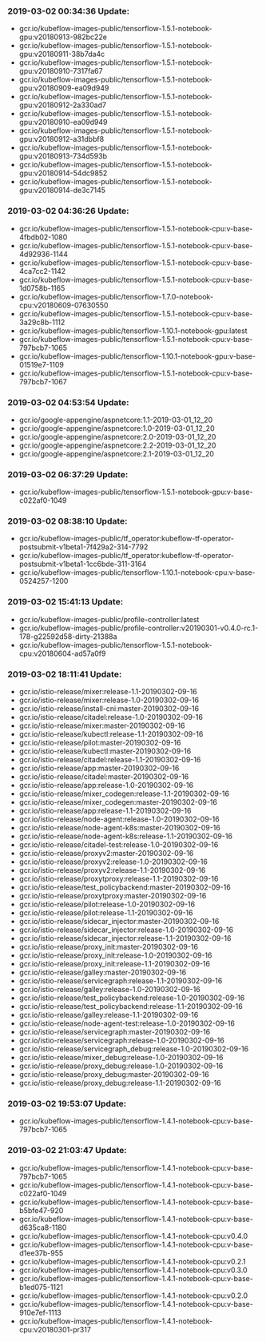 ### 2019-03-02 00:34:36 Update:

- gcr.io/kubeflow-images-public/tensorflow-1.5.1-notebook-gpu:v20180913-982bc22e
- gcr.io/kubeflow-images-public/tensorflow-1.5.1-notebook-gpu:v20180911-38b7da4c
- gcr.io/kubeflow-images-public/tensorflow-1.5.1-notebook-gpu:v20180910-7317fa67
- gcr.io/kubeflow-images-public/tensorflow-1.5.1-notebook-gpu:v20180909-ea09d949
- gcr.io/kubeflow-images-public/tensorflow-1.5.1-notebook-gpu:v20180912-2a330ad7
- gcr.io/kubeflow-images-public/tensorflow-1.5.1-notebook-gpu:v20180910-ea09d949
- gcr.io/kubeflow-images-public/tensorflow-1.5.1-notebook-gpu:v20180912-a31dbbf8
- gcr.io/kubeflow-images-public/tensorflow-1.5.1-notebook-gpu:v20180913-734d593b
- gcr.io/kubeflow-images-public/tensorflow-1.5.1-notebook-gpu:v20180914-54dc9852
- gcr.io/kubeflow-images-public/tensorflow-1.5.1-notebook-gpu:v20180914-de3c7145
### 2019-03-02 04:36:26 Update:

- gcr.io/kubeflow-images-public/tensorflow-1.5.1-notebook-cpu:v-base-4fbdb02-1080
- gcr.io/kubeflow-images-public/tensorflow-1.5.1-notebook-cpu:v-base-4d92936-1144
- gcr.io/kubeflow-images-public/tensorflow-1.5.1-notebook-cpu:v-base-4ca7cc2-1142
- gcr.io/kubeflow-images-public/tensorflow-1.5.1-notebook-cpu:v-base-1d0758b-1165
- gcr.io/kubeflow-images-public/tensorflow-1.7.0-notebook-cpu:v20180609-07630550
- gcr.io/kubeflow-images-public/tensorflow-1.5.1-notebook-cpu:v-base-3a29c8b-1112
- gcr.io/kubeflow-images-public/tensorflow-1.10.1-notebook-gpu:latest
- gcr.io/kubeflow-images-public/tensorflow-1.5.1-notebook-cpu:v-base-797bcb7-1065
- gcr.io/kubeflow-images-public/tensorflow-1.10.1-notebook-gpu:v-base-01519e7-1109
- gcr.io/kubeflow-images-public/tensorflow-1.5.1-notebook-cpu:v-base-797bcb7-1067
### 2019-03-02 04:53:54 Update:

- gcr.io/google-appengine/aspnetcore:1.1-2019-03-01_12_20
- gcr.io/google-appengine/aspnetcore:1.0-2019-03-01_12_20
- gcr.io/google-appengine/aspnetcore:2.0-2019-03-01_12_20
- gcr.io/google-appengine/aspnetcore:2.2-2019-03-01_12_20
- gcr.io/google-appengine/aspnetcore:2.1-2019-03-01_12_20
### 2019-03-02 06:37:29 Update:

- gcr.io/kubeflow-images-public/tensorflow-1.5.1-notebook-gpu:v-base-c022af0-1049
### 2019-03-02 08:38:10 Update:

- gcr.io/kubeflow-images-public/tf_operator:kubeflow-tf-operator-postsubmit-v1beta1-7f429a2-314-7792
- gcr.io/kubeflow-images-public/tf_operator:kubeflow-tf-operator-postsubmit-v1beta1-1cc6bde-311-3164
- gcr.io/kubeflow-images-public/tensorflow-1.10.1-notebook-cpu:v-base-0524257-1200
### 2019-03-02 15:41:13 Update:

- gcr.io/kubeflow-images-public/profile-controller:latest
- gcr.io/kubeflow-images-public/profile-controller:v20190301-v0.4.0-rc.1-178-g22592d58-dirty-21388a
- gcr.io/kubeflow-images-public/tensorflow-1.5.1-notebook-cpu:v20180604-ad57a0f9
### 2019-03-02 18:11:41 Update:

- gcr.io/istio-release/mixer:release-1.1-20190302-09-16
- gcr.io/istio-release/mixer:release-1.0-20190302-09-16
- gcr.io/istio-release/install-cni:master-20190302-09-16
- gcr.io/istio-release/citadel:release-1.0-20190302-09-16
- gcr.io/istio-release/mixer:master-20190302-09-16
- gcr.io/istio-release/kubectl:release-1.1-20190302-09-16
- gcr.io/istio-release/pilot:master-20190302-09-16
- gcr.io/istio-release/kubectl:master-20190302-09-16
- gcr.io/istio-release/citadel:release-1.1-20190302-09-16
- gcr.io/istio-release/app:master-20190302-09-16
- gcr.io/istio-release/citadel:master-20190302-09-16
- gcr.io/istio-release/app:release-1.0-20190302-09-16
- gcr.io/istio-release/mixer_codegen:release-1.1-20190302-09-16
- gcr.io/istio-release/mixer_codegen:master-20190302-09-16
- gcr.io/istio-release/app:release-1.1-20190302-09-16
- gcr.io/istio-release/node-agent:release-1.0-20190302-09-16
- gcr.io/istio-release/node-agent-k8s:master-20190302-09-16
- gcr.io/istio-release/node-agent-k8s:release-1.1-20190302-09-16
- gcr.io/istio-release/citadel-test:release-1.0-20190302-09-16
- gcr.io/istio-release/proxyv2:master-20190302-09-16
- gcr.io/istio-release/proxyv2:release-1.0-20190302-09-16
- gcr.io/istio-release/proxyv2:release-1.1-20190302-09-16
- gcr.io/istio-release/proxytproxy:release-1.1-20190302-09-16
- gcr.io/istio-release/test_policybackend:master-20190302-09-16
- gcr.io/istio-release/proxytproxy:master-20190302-09-16
- gcr.io/istio-release/pilot:release-1.0-20190302-09-16
- gcr.io/istio-release/pilot:release-1.1-20190302-09-16
- gcr.io/istio-release/sidecar_injector:master-20190302-09-16
- gcr.io/istio-release/sidecar_injector:release-1.0-20190302-09-16
- gcr.io/istio-release/sidecar_injector:release-1.1-20190302-09-16
- gcr.io/istio-release/proxy_init:master-20190302-09-16
- gcr.io/istio-release/proxy_init:release-1.0-20190302-09-16
- gcr.io/istio-release/proxy_init:release-1.1-20190302-09-16
- gcr.io/istio-release/galley:master-20190302-09-16
- gcr.io/istio-release/servicegraph:release-1.1-20190302-09-16
- gcr.io/istio-release/galley:release-1.0-20190302-09-16
- gcr.io/istio-release/test_policybackend:release-1.0-20190302-09-16
- gcr.io/istio-release/test_policybackend:release-1.1-20190302-09-16
- gcr.io/istio-release/galley:release-1.1-20190302-09-16
- gcr.io/istio-release/node-agent-test:release-1.0-20190302-09-16
- gcr.io/istio-release/servicegraph:master-20190302-09-16
- gcr.io/istio-release/servicegraph:release-1.0-20190302-09-16
- gcr.io/istio-release/servicegraph_debug:release-1.0-20190302-09-16
- gcr.io/istio-release/mixer_debug:release-1.0-20190302-09-16
- gcr.io/istio-release/proxy_debug:release-1.0-20190302-09-16
- gcr.io/istio-release/proxy_debug:master-20190302-09-16
- gcr.io/istio-release/proxy_debug:release-1.1-20190302-09-16
### 2019-03-02 19:53:07 Update:

- gcr.io/kubeflow-images-public/tensorflow-1.4.1-notebook-cpu:v-base-797bcb7-1065
### 2019-03-02 21:03:47 Update:

- gcr.io/kubeflow-images-public/tensorflow-1.4.1-notebook-cpu:v-base-797bcb7-1065
- gcr.io/kubeflow-images-public/tensorflow-1.4.1-notebook-cpu:v-base-c022af0-1049
- gcr.io/kubeflow-images-public/tensorflow-1.4.1-notebook-cpu:v-base-b5bfe47-920
- gcr.io/kubeflow-images-public/tensorflow-1.4.1-notebook-cpu:v-base-d635ca8-1180
- gcr.io/kubeflow-images-public/tensorflow-1.4.1-notebook-cpu:v0.4.0
- gcr.io/kubeflow-images-public/tensorflow-1.4.1-notebook-cpu:v-base-d1ee37b-955
- gcr.io/kubeflow-images-public/tensorflow-1.4.1-notebook-cpu:v0.2.1
- gcr.io/kubeflow-images-public/tensorflow-1.4.1-notebook-cpu:v0.3.0
- gcr.io/kubeflow-images-public/tensorflow-1.4.1-notebook-cpu:v-base-b1ed075-1121
- gcr.io/kubeflow-images-public/tensorflow-1.4.1-notebook-cpu:v0.2.0
- gcr.io/kubeflow-images-public/tensorflow-1.4.1-notebook-cpu:v-base-910e7ef-1113
- gcr.io/kubeflow-images-public/tensorflow-1.4.1-notebook-cpu:v20180301-pr317
